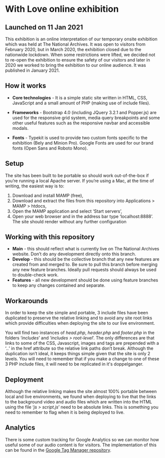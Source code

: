 # With Love online exhibition 

## Launched on 11 Jan 2021

This exhibition is an online interpretation of our temporary onsite exhibition which was held at The National Archives. It was open to visitors from February 2020, but in March 2020, the exhibition closed due to the nationwide lockdown. When some restrictions were lifted, we decided not to re-open the exhibition to ensure the safety of our visitors and later in 2020 we worked to bring the exhibition to our online audience. It was published in January 2021. 


## How it works

* **Core technologies** - It is a simple static site written in HTML, CSS, JavaScript and a small amount of PHP (making use of include files). 

* **Frameworks** - Bootstrap 4.0 (including JQuery 3.2.1 and Popper.js) are used for the responsive grid system, media query breakpoints and some other useful features such as the responsive navbar and accessible modals.

* **Fonts** - Typekit is used to provide two custom fonts specific to the exhibition (Bely and Minion Pro). Google Fonts are used for our brand fonts (Open Sans and Roboto Mono).


## Setup 

The site has been built to be portable so should work out-of-the-box if you’re running a local Apache server. If you’re using a Mac, at the time of writing, the easiest way is to:

1. Download and install MAMP (free),
2. Download and extract the files from this repository into Applications > MAMP > htdocs,
3. Open the MAMP application and select ‘Start servers’,
4. Open your web browser and in the address bar type ‘localhost:8888’. The site should render without any further configuration


## Working with this repository

* **Main** - this should reflect what is currently live on The National Archives website. Don’t do any development directly onto this branch.
* **Develop** - this should be the collective branch that any new features are created from and merged to. Be sure to pull this branch before merging any new feature branches. Ideally pull requests should always be used to double-check work. 
* **Features** - all new development should be done using feature branches to keep any changes contained and separate. 


## Workarounds

In order to keep the site simple and portable, 3 include files have been duplicated to preserve the relative linking and to avoid any site root links which provide difficulties when deploying the site to our live environment. 

You will find two instances of *head.php*, *header.php* and *footer.php* in the folders ‘*includes*’ and ‘*includes > root-level*’. The only differences are that links to some of the CSS, Javascript, images and <a> tags are prepended with a ‘*..*’ in the href attribute so the relative link paths don’t break. Although the duplication isn’t ideal, it keeps things simple given that the site is only 2 levels. You will need to remember that if you make a change to one of these 3 PHP include files, it will need to be replicated in it's doppelganger. 


## Deployment

Although the relative linking makes the site almost 100% portable between local and live environments, we found when deploying to live that the links to the background video and audio files which are written into the HTML using the file ‘*js > script.js*’ need to be absolute links. This is something you need to remember to flag when it is being deployed to live. 


## Analytics

There is some custom tracking for Google Analytics so we can monitor how useful some of our audio content is for visitors. The implementation of this can be found in the [Google Tag Manager repository](https://github.com/nationalarchives/tna-google-tag-manager-scripts). 
